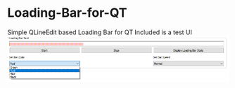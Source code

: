 # Loading-Bar-for-QT
Simple QLineEdit based Loading Bar for QT
Included is a test UI
![image](https://github.com/Maxfooo/Loading-Bar-for-QT/blob/master/LoadingBarPicForGitHub.png)
